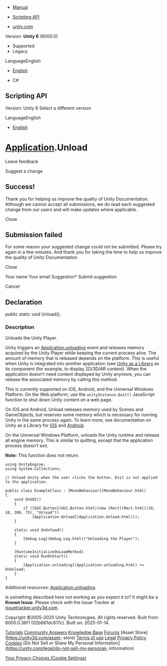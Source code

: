 [ ]()

  * [Manual](../Manual/index.html)
  * [Scripting API](../ScriptReference/index.html)

  * [unity.com](https://unity.com/)

Version: **Unity 6** (6000.0)

  * Supported
  * Legacy

LanguageEnglish

  * [English]()

  * C#

[ ](https://docs.unity3d.com)

## Scripting API

Version: Unity 6 Select a different version

LanguageEnglish

  * [English]()

#  [Application](Application.html).Unload

Leave feedback

Suggest a change

## Success!

Thank you for helping us improve the quality of Unity Documentation. Although
we cannot accept all submissions, we do read each suggested change from our
users and will make updates where applicable.

Close

## Submission failed

For some reason your suggested change could not be submitted. Please <a>try
again</a> in a few minutes. And thank you for taking the time to help us
improve the quality of Unity Documentation.

Close

Your name Your email Suggestion* Submit suggestion

Cancel

[ ]()

## Declaration

public static void Unload();

### Description

Unloads the Unity Player.

Unity triggers an [Application.unloading](Application-unloading.html) event
and releases memory acquired by the Unity Player while keeping the current
process alive. The amount of memory that is released depends on the platform.
This is useful when Unity is integrated into another application (see [Unity
as a Library](../Manual/UnityasaLibrary.html) as its component (for example,
to display 2D/3D/AR content). When the application doesn't need content
displayed by Unity anymore, you can release the associated memory by calling
this method.  
  
This is currently supported on iOS, Android, and the Universal Windows
Platform. On the Web platform, use the `unityInstance.Quit()` JavaScript
function to shut down Unity content on a web page.  
  
On iOS and Android, Unload releases memory used by Scenes and GameObjects, but
reserves some memory which is necessary for running Unity in the same process
again. To learn more, see documentation on Unity as a Library for
[iOS](../Manual/UnityasaLibrary-iOS.html) and
[Android](../Manual/UnityasaLibrary-Android.html).  
  
On the Universal Windows Platform, unloads the Unity runtime and release all
engine memory. This is similar to quitting, except that the application
process doesn't exit.  
  
**Note:** This function does not return.

    
    
    using UnityEngine;
    using System.Collections;  
      
    // Unload Unity when the user clicks the button. Exit is not applied to the application.  
      
    public class ExampleClass : [MonoBehaviour](MonoBehaviour.html)
    {
        void OnGUI()
        {
            if ([GUI.Button](GUI.Button.html)(new [Rect](Rect.html)(10, 10, 200, 75), "Unload"))
                [Application.Unload](Application.Unload.html)();
        }  
      
        static void OnUnload()
        {
            [Debug.Log](Debug.Log.html)("Unloading the Player");
        }  
      
        [RuntimeInitializeOnLoadMethod]
        static void RunOnStart()
        {
            [Application.unloading](Application-unloading.html) += OnUnload;
        }
    }
    

Additional resources: [Application.unloading](Application-unloading.html).

Is something described here not working as you expect it to? It might be a
**Known Issue**. Please check with the Issue Tracker at
[issuetracker.unity3d.com](https://issuetracker.unity3d.com).

Copyright ©2005-2025 Unity Technologies. All rights reserved. Built from:
6000.0.36f1 (02b661dc617c). Built on: 2025-01-14.

[Tutorials](https://unity3d.com/learn) [Community
Answers](https://answers.unity3d.com) [Knowledge
Base](https://support.unity3d.com/hc/en-us)
[Forums](https://forum.unity3d.com) [Asset Store](https://unity3d.com/asset-
store) [Terms of use](https://docs.unity3d.com/Manual/TermsOfUse.html)
[Legal](https://unity.com/legal) [Privacy
Policy](https://unity.com/legal/privacy-policy)
[Cookies](https://unity.com/legal/cookie-policy) [Do Not Sell or Share My
Personal Information](https://unity.com/legal/do-not-sell-my-personal-
information)

[Your Privacy Choices (Cookie Settings)](javascript:void\(0\);)


